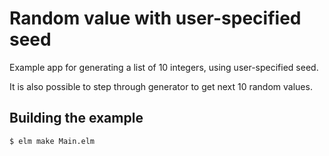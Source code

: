 # Random value with user-specified seed

Example app for generating a list of 10 integers, using user-specified seed.

It is also possible to step through generator to get next 10 random values.

## Building the example

```sh
$ elm make Main.elm
```
